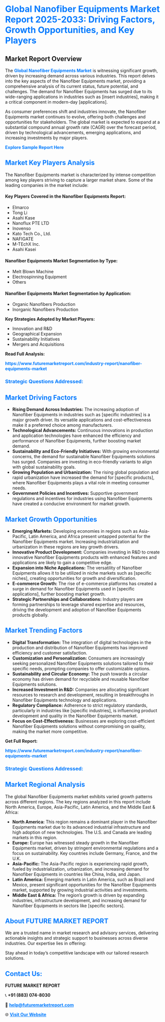 <h1 style="color: #007BFF;">Global Nanofiber Equipments Market Report 2025-2033: Driving Factors, Growth Opportunities, and Key Players</h1>

<section id="overview">
<h2>Market Report Overview</h2>
<p>The <a href="https://www.futuremarketreport.com/industry-report/nanofiber-equipments-market" style="color: #007BFF; text-decoration: none;"><strong>Global Nanofiber Equipments Market</strong></a> is witnessing significant growth, driven by increasing demand across various industries. This report delves into the key aspects of the Nanofiber Equipments market, providing a comprehensive analysis of its current status, future potential, and challenges. The demand for Nanofiber Equipments has surged due to its wide-ranging applications in industries such as [insert industries], making it a critical component in modern-day [applications].</p>
<p>As consumer preferences shift and industries innovate, the Nanofiber Equipments market continues to evolve, offering both challenges and opportunities for stakeholders. The global market is expected to expand at a substantial compound annual growth rate (CAGR) over the forecast period, driven by technological advancements, emerging applications, and increasing investments by major players.</p>
</section>

<section id="overview">
<p><a href="https://www.futuremarketreport.com/request-sample/reportId=87396" style="color: #007BFF; text-decoration: none;"><strong>Explore Sample Report Here</strong></a></p>
</section>

<section id="key-players">
<h2 style="color: #007BFF;">Market Key Players Analysis</h2>
<p>The Nanofiber Equipments market is characterized by intense competition among key players striving to capture a larger market share. Some of the leading companies in the market include:</p>
<h4>Key Players Covered in the Nanofiber Equipments Report:</h4>
<ul><li>Elmarco</li><li>Tong Li</li><li>Asahi Kase</li><li>Nanoflux PTE LTD</li><li>Inovenso</li><li>Kato Tech Co., Ltd.</li><li>NAFIGATE</li><li>M-TEchX Inc.</li><li>Asahi Kasei</li></ul>
<h4>Nanofiber Equipments Market Segmentation by Type:</h4>
<ul><li>Melt Blown Machine</li><li>Electrospinning Equipment</li><li>Others</li></ul>

<h4>Nanofiber Equipments Market Segmentation by Application:</h4>
<ul><li>Organic Nanofibers Production</li><li>Inorganic Nanofibers Production</li></ul>
<p><strong>Key Strategies Adopted by Market Players:</strong></p>
<ul>
<li>Innovation and R&D</li>
<li>Geographical Expansion</li>
<li>Sustainability Initiatives</li>
<li>Mergers and Acquisitions</li>
</ul>
</section>

<section>
<p><strong>Read Full Analysis: </strong></p><a href="https://www.futuremarketreport.com/industry-report/nanofiber-equipments-market" style="color: #007BFF; text-decoration: none;"><strong>https://www.futuremarketreport.com/industry-report/nanofiber-equipments-market</strong></a>
<h3 style="color: #007BFF;">Strategic Questions Addressed:</h3>
</section>

<section id="driving-factors">
<h2 style="color: #007BFF;">Market Driving Factors</h2>
<ul>
<li><strong>Rising Demand Across Industries:</strong> The increasing adoption of Nanofiber Equipments in industries such as [specific industries] is a major growth driver. Its versatile applications and cost-effectiveness make it a preferred choice among manufacturers.</li>
<li><strong>Technological Advancements:</strong> Continuous innovations in production and application technologies have enhanced the efficiency and performance of Nanofiber Equipments, further boosting market demand.</li>
<li><strong>Sustainability and Eco-Friendly Initiatives:</strong> With growing environmental concerns, the demand for sustainable Nanofiber Equipments solutions has surged. Companies are investing in eco-friendly variants to align with global sustainability goals.</li>
<li><strong>Growing Population and Urbanization:</strong> The rising global population and rapid urbanization have increased the demand for [specific products], where Nanofiber Equipments plays a vital role in meeting consumer needs.</li>
<li><strong>Government Policies and Incentives:</strong> Supportive government regulations and incentives for industries using Nanofiber Equipments have created a conducive environment for market growth.</li>
</ul>
</section>

<section id="growth-opportunities">
<h2 style="color: #007BFF;">Market Growth Opportunities</h2>
<ul>
<li><strong>Emerging Markets:</strong> Developing economies in regions such as Asia-Pacific, Latin America, and Africa present untapped potential for the Nanofiber Equipments market. Increasing industrialization and urbanization in these regions are key growth drivers.</li>
<li><strong>Innovative Product Development:</strong> Companies investing in R&D to create innovative Nanofiber Equipments products with enhanced features and applications are likely to gain a competitive edge.</li>
<li><strong>Expansion into Niche Applications:</strong> The versatility of Nanofiber Equipments allows it to be utilized in niche markets such as [specific niches], creating opportunities for growth and diversification.</li>
<li><strong>E-commerce Growth:</strong> The rise of e-commerce platforms has created a surge in demand for Nanofiber Equipments used in [specific applications], further boosting market growth.</li>
<li><strong>Strategic Partnerships and Collaborations:</strong> Industry players are forming partnerships to leverage shared expertise and resources, driving the development and adoption of Nanofiber Equipments products globally.</li>
</ul>
</section>

<section id="trending-factors">
<h2 style="color: #007BFF;">Market Trending Factors</h2>
<ul>
<li><strong>Digital Transformation:</strong> The integration of digital technologies in the production and distribution of Nanofiber Equipments has improved efficiency and customer satisfaction.</li>
<li><strong>Customization and Personalization:</strong> Consumers are increasingly seeking personalized Nanofiber Equipments solutions tailored to their specific needs, prompting companies to offer customizable options.</li>
<li><strong>Sustainability and Circular Economy:</strong> The push towards a circular economy has driven demand for recyclable and reusable Nanofiber Equipments solutions.</li>
<li><strong>Increased Investment in R&D:</strong> Companies are allocating significant resources to research and development, resulting in breakthroughs in Nanofiber Equipments technology and applications.</li>
<li><strong>Regulatory Compliance:</strong> Adherence to strict regulatory standards, particularly in industries like [specific industries], is influencing product development and quality in the Nanofiber Equipments market.</li>
<li><strong>Focus on Cost-Effectiveness:</strong> Businesses are exploring cost-efficient Nanofiber Equipments solutions without compromising on quality, making the market more competitive.</li>
</ul>
</section>

<section>
<p><strong>Get Full Report: </strong></p><a href="https://www.futuremarketreport.com/industry-report/nanofiber-equipments-market" style="color: #007BFF; text-decoration: none;"><strong>https://www.futuremarketreport.com/industry-report/nanofiber-equipments-market</strong></a>
<h3 style="color: #007BFF;">Strategic Questions Addressed:</h3>
</section>


<section id="regional-analysis">
<h2 style="color: #007BFF;">Market Regional Analysis</h2>
<p>The global Nanofiber Equipments market exhibits varied growth patterns across different regions. The key regions analyzed in this report include North America, Europe, Asia-Pacific, Latin America, and the Middle East & Africa:</p>
<ul>
<li><strong>North America:</strong> This region remains a dominant player in the Nanofiber Equipments market due to its advanced industrial infrastructure and high adoption of new technologies. The U.S. and Canada are leading markets in this region.</li>
<li><strong>Europe:</strong> Europe has witnessed steady growth in the Nanofiber Equipments market, driven by stringent environmental regulations and a focus on sustainability. Key countries include Germany, France, and the U.K.</li>
<li><strong>Asia-Pacific:</strong> The Asia-Pacific region is experiencing rapid growth, fueled by industrialization, urbanization, and increasing demand for Nanofiber Equipments in countries like China, India, and Japan.</li>
<li><strong>Latin America:</strong> Emerging markets in Latin America, such as Brazil and Mexico, present significant opportunities for the Nanofiber Equipments market, supported by growing industrial activities and investments.</li>
<li><strong>Middle East & Africa:</strong> The region’s growth is driven by expanding industries, infrastructure development, and increasing demand for Nanofiber Equipments in sectors like [specific sectors].</li>
</ul>
</section>

<footer>
<h2 style="color: #007BFF;">About FUTURE MARKET REPORT</h2>
<p>We are a trusted name in market research and advisory services, delivering actionable insights and strategic support to businesses across diverse industries. Our expertise lies in offering:</p>

<p>Stay ahead in today’s competitive landscape with our tailored research solutions.</p>

<h2 style="color: #007BFF;">Contact Us:</h2>
<p><strong>FUTURE MARKET REPORT</strong></p>
<p>📞 <strong>+91 (883) 074-8030</strong></p>
<p>📧 <strong><a href="mailto:help@futuremarketreport.com" style="color: #007BFF;">help@futuremarketreport.com</a></strong></p>
<p>🌐 <strong><a href="https://www.futuremarketreport.com/" style="color: #007BFF;">Visit Our Website</a></strong></p>
</footer>